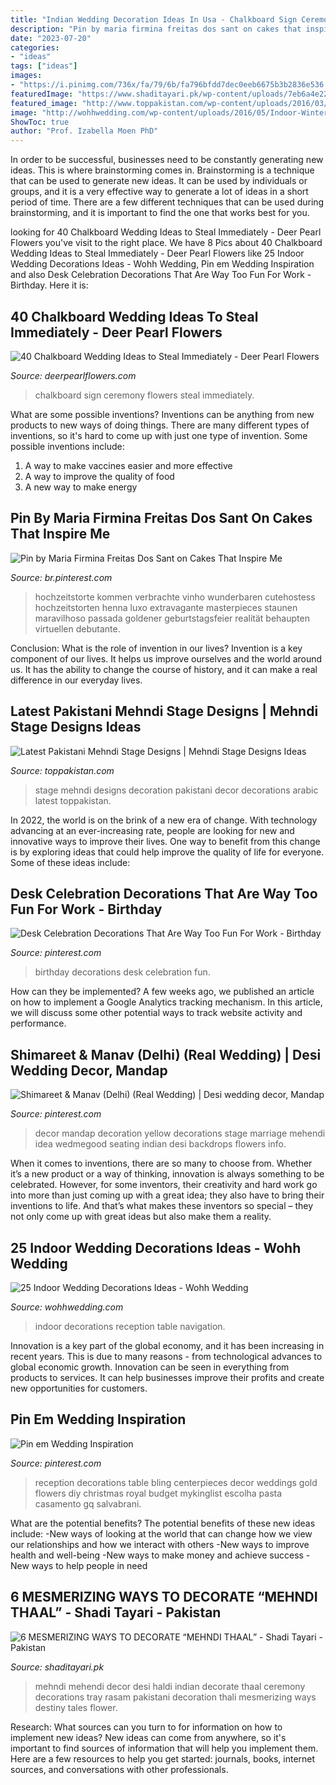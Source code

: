 ```yaml
---
title: "Indian Wedding Decoration Ideas In Usa - Chalkboard Sign Ceremony Flowers Steal Immediately"
description: "Pin by maria firmina freitas dos sant on cakes that inspire me"
date: "2023-07-20"
categories:
- "ideas"
tags: ["ideas"]
images:
- "https://i.pinimg.com/736x/fa/79/6b/fa796bfdd7dec0eeb6675b3b2836e536.jpg"
featuredImage: "https://www.shaditayari.pk/wp-content/uploads/7eb6a4e2208e401fd315adf71ca72a25.jpg"
featured_image: "http://www.toppakistan.com/wp-content/uploads/2016/03/26ed8fbd6eda924e94bac4b640f4f594.jpg"
image: "http://wohhwedding.com/wp-content/uploads/2016/05/Indoor-Winter-Wedding-Reception-Table.jpg"
ShowToc: true
author: "Prof. Izabella Moen PhD"
---
```



In order to be successful, businesses need to be constantly generating new ideas. This is where brainstorming comes in. Brainstorming is a technique that can be used to generate new ideas. It can be used by individuals or groups, and it is a very effective way to generate a lot of ideas in a short period of time. There are a few different techniques that can be used during brainstorming, and it is important to find the one that works best for you.

	

		
looking for 40 Chalkboard Wedding Ideas to Steal Immediately - Deer Pearl Flowers you've visit to the right place. We have 8 Pics about 40 Chalkboard Wedding Ideas to Steal Immediately - Deer Pearl Flowers like 25 Indoor Wedding Decorations Ideas - Wohh Wedding, Pin em Wedding Inspiration and also Desk Celebration Decorations That Are Way Too Fun For Work - Birthday. Here it is:
		
    
## 40 Chalkboard Wedding Ideas To Steal Immediately - Deer Pearl Flowers

<img loading=lazy src="https://www.deerpearlflowers.com/wp-content/uploads/2016/03/chalkboard-wedding-ceremony-sign-idea-photo-Mason-Megan-Photography.jpg" onerror="this.onerror=null;this.src='https://tse1.mm.bing.net/th?id=OIP.V9C0IUBWY7aWfSqyR0Wp2wHaLH&amp;pid=15.1';" alt="40 Chalkboard Wedding Ideas to Steal Immediately - Deer Pearl Flowers">

_Source: deerpearlflowers.com_

>chalkboard sign ceremony flowers steal immediately. 

	

What are some possible inventions?
Inventions can be anything from new products to new ways of doing things. There are many different types of inventions, so it's hard to come up with just one type of invention. Some possible inventions include:
1. A way to make vaccines easier and more effective
2. A way to improve the quality of food
3. A new way to make energy

    
## Pin By Maria Firmina Freitas Dos Sant On Cakes That Inspire Me

<img loading=lazy src="https://i.pinimg.com/736x/09/8a/0b/098a0be4df5675d6f229cf804fabbabc.jpg" onerror="this.onerror=null;this.src='https://tse4.mm.bing.net/th?id=OIP.OO0HgPuISx76IIZZhlv2SwHaMB&amp;pid=15.1';" alt="Pin by Maria Firmina Freitas Dos Sant on Cakes That Inspire Me">

_Source: br.pinterest.com_

>hochzeitstorte kommen verbrachte vinho wunderbaren cutehostess hochzeitstorten henna luxo extravagante masterpieces staunen maravilhoso passada goldener geburtstagsfeier realität behaupten virtuellen debutante. 

	

Conclusion: What is the role of invention in our lives?
Invention is a key component of our lives. It helps us improve ourselves and the world around us. It has the ability to change the course of history, and it can make a real difference in our everyday lives.

    
## Latest Pakistani Mehndi Stage Designs | Mehndi Stage Designs Ideas

<img loading=lazy src="http://www.toppakistan.com/wp-content/uploads/2016/03/26ed8fbd6eda924e94bac4b640f4f594.jpg" onerror="this.onerror=null;this.src='https://tse3.mm.bing.net/th?id=OIP.foTn9Udxib8H4tlIJT9dTwHaE6&amp;pid=15.1';" alt="Latest Pakistani Mehndi Stage Designs | Mehndi Stage Designs Ideas">

_Source: toppakistan.com_

>stage mehndi designs decoration pakistani decor decorations arabic latest toppakistan. 

	

In 2022, the world is on the brink of a new era of change. With technology advancing at an ever-increasing rate, people are looking for new and innovative ways to improve their lives. One way to benefit from this change is by exploring ideas that could help improve the quality of life for everyone. Some of these ideas include:

    
## Desk Celebration Decorations That Are Way Too Fun For Work - Birthday

<img loading=lazy src="https://i.pinimg.com/736x/08/4c/af/084cafbac5c1a4920df847a4e755415c.jpg" onerror="this.onerror=null;this.src='https://tse4.mm.bing.net/th?id=OIP.lDpMMjBXZnFGe-ZVxQ1jYwHaJ6&amp;pid=15.1';" alt="Desk Celebration Decorations That Are Way Too Fun For Work - Birthday">

_Source: pinterest.com_

>birthday decorations desk celebration fun. 

	

How can they be implemented?
A few weeks ago, we published an article on how to implement a Google Analytics tracking mechanism. In this article, we will discuss some other potential ways to track website activity and performance.

    
## Shimareet &amp; Manav (Delhi) (Real Wedding) | Desi Wedding Decor, Mandap

<img loading=lazy src="https://i.pinimg.com/736x/ba/a8/64/baa864caac01d208aa1dbd917124a199.jpg" onerror="this.onerror=null;this.src='https://tse3.mm.bing.net/th?id=OIP.j1UTglSQFQxDuoqV9MmVXgHaE8&amp;pid=15.1';" alt="Shimareet &amp; Manav (Delhi) (Real Wedding) | Desi wedding decor, Mandap">

_Source: pinterest.com_

>decor mandap decoration yellow decorations stage marriage mehendi idea wedmegood seating indian desi backdrops flowers info. 

	

When it comes to inventions, there are so many to choose from. Whether it’s a new product or a way of thinking, innovation is always something to be celebrated. However, for some inventors, their creativity and hard work go into more than just coming up with a great idea; they also have to bring their inventions to life. And that’s what makes these inventors so special – they not only come up with great ideas but also make them a reality.

    
## 25 Indoor Wedding Decorations Ideas - Wohh Wedding

<img loading=lazy src="http://wohhwedding.com/wp-content/uploads/2016/05/Indoor-Winter-Wedding-Reception-Table.jpg" onerror="this.onerror=null;this.src='https://tse4.mm.bing.net/th?id=OIP.4D6V8_1RrLtu1nevpGULqgHaLH&amp;pid=15.1';" alt="25 Indoor Wedding Decorations Ideas - Wohh Wedding">

_Source: wohhwedding.com_

>indoor decorations reception table navigation. 

	

Innovation is a key part of the global economy, and it has been increasing in recent years. This is due to many reasons - from technological advances to global economic growth. Innovation can be seen in everything from products to services. It can help businesses improve their profits and create new opportunities for customers.

    
## Pin Em Wedding Inspiration

<img loading=lazy src="https://i.pinimg.com/736x/fa/79/6b/fa796bfdd7dec0eeb6675b3b2836e536.jpg" onerror="this.onerror=null;this.src='https://tse1.mm.bing.net/th?id=OIP.UetCimIeDa6Qpt3nSlHFrgHaNM&amp;pid=15.1';" alt="Pin em Wedding Inspiration">

_Source: pinterest.com_

>reception decorations table bling centerpieces decor weddings gold flowers diy christmas royal budget mykinglist escolha pasta casamento gq salvabrani. 

	

What are the potential benefits?
The potential benefits of these new ideas include: 
-New ways of looking at the world that can change how we view our relationships and how we interact with others 
-New ways to improve health and well-being 
-New ways to make money and achieve success 
-New ways to help people in need

    
## 6 MESMERIZING WAYS TO DECORATE “MEHNDI THAAL” - Shadi Tayari - Pakistan

<img loading=lazy src="https://www.shaditayari.pk/wp-content/uploads/7eb6a4e2208e401fd315adf71ca72a25.jpg" onerror="this.onerror=null;this.src='https://tse4.mm.bing.net/th?id=OIP.f8K3r_sJiX3zadeZTwcUsgHaLL&amp;pid=15.1';" alt="6 MESMERIZING WAYS TO DECORATE “MEHNDI THAAL” - Shadi Tayari - Pakistan">

_Source: shaditayari.pk_

>mehndi mehendi decor desi haldi indian decorate thaal ceremony decorations tray rasam pakistani decoration thali mesmerizing ways destiny tales flower. 

	

Research: What sources can you turn to for information on how to implement new ideas?
New ideas can come from anywhere, so it's important to find sources of information that will help you implement them. Here are a few resources to help you get started: journals, books, internet sources, and conversations with other professionals.

